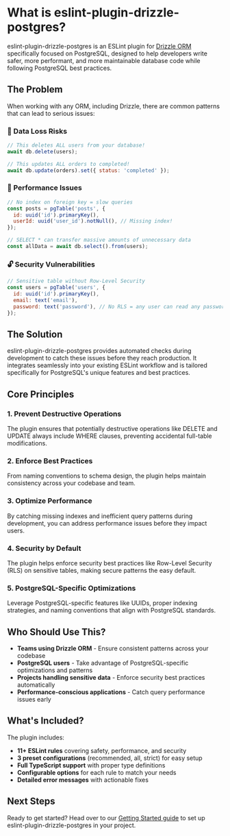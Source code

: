 # What is eslint-plugin-drizzle-postgres?

eslint-plugin-drizzle-postgres is an ESLint plugin for [Drizzle ORM](https://orm.drizzle.team/) specifically focused on PostgreSQL, designed to help developers write safer, more performant, and more maintainable database code while following PostgreSQL best practices.

## The Problem

When working with any ORM, including Drizzle, there are common patterns that can lead to serious issues:

### 🚨 Data Loss Risks
```js
// This deletes ALL users from your database!
await db.delete(users);

// This updates ALL orders to completed!
await db.update(orders).set({ status: 'completed' });
```

### 🐌 Performance Issues
```js
// No index on foreign key = slow queries
const posts = pgTable('posts', {
  id: uuid('id').primaryKey(),
  userId: uuid('user_id').notNull(), // Missing index!
});

// SELECT * can transfer massive amounts of unnecessary data
const allData = await db.select().from(users);
```

### 🔓 Security Vulnerabilities
```js
// Sensitive table without Row-Level Security
const users = pgTable('users', {
  id: uuid('id').primaryKey(),
  email: text('email'),
  password: text('password'), // No RLS = any user can read any password!
});
```

## The Solution

eslint-plugin-drizzle-postgres provides automated checks during development to catch these issues before they reach production. It integrates seamlessly into your existing ESLint workflow and is tailored specifically for PostgreSQL's unique features and best practices.

## Core Principles

### 1. **Prevent Destructive Operations**
The plugin ensures that potentially destructive operations like DELETE and UPDATE always include WHERE clauses, preventing accidental full-table modifications.

### 2. **Enforce Best Practices**
From naming conventions to schema design, the plugin helps maintain consistency across your codebase and team.

### 3. **Optimize Performance**
By catching missing indexes and inefficient query patterns during development, you can address performance issues before they impact users.

### 4. **Security by Default**
The plugin helps enforce security best practices like Row-Level Security (RLS) on sensitive tables, making secure patterns the easy default.

### 5. **PostgreSQL-Specific Optimizations**
Leverage PostgreSQL-specific features like UUIDs, proper indexing strategies, and naming conventions that align with PostgreSQL standards.

## Who Should Use This?

- **Teams using Drizzle ORM** - Ensure consistent patterns across your codebase
- **PostgreSQL users** - Take advantage of PostgreSQL-specific optimizations and patterns
- **Projects handling sensitive data** - Enforce security best practices automatically
- **Performance-conscious applications** - Catch query performance issues early

## What's Included?

The plugin includes:
- **11+ ESLint rules** covering safety, performance, and security
- **3 preset configurations** (recommended, all, strict) for easy setup
- **Full TypeScript support** with proper type definitions
- **Configurable options** for each rule to match your needs
- **Detailed error messages** with actionable fixes

## Next Steps

Ready to get started? Head over to our [Getting Started guide](/guide/getting-started) to set up eslint-plugin-drizzle-postgres in your project.